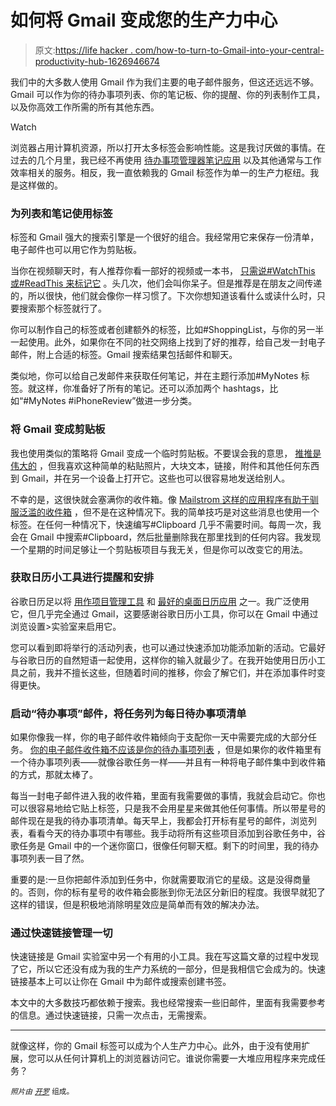# 如何将 Gmail 变成您的生产力中心

> 原文:[https://life hacker . com/how-to-turn-to-Gmail-into-your-central-productivity-hub-1626946674](https://lifehacker.com/how-to-turn-gmail-into-your-central-productivity-hub-1626946674)

我们中的大多数人使用 Gmail 作为我们主要的电子邮件服务，但这还远远不够。Gmail 可以作为你的待办事项列表、你的笔记板、你的提醒、你的列表制作工具，以及你高效工作所需的所有其他东西。

Watch

浏览器占用计算机资源，所以打开太多标签会影响性能。这是我讨厌做的事情。在过去的几个月里，我已经不再使用 [待办事项管理器](https://lifehacker.com/five-best-to-do-list-managers-5924093)[笔记应用](http://lifehacker.com/five-best-note-taking-applications-30803800) 以及其他通常与工作效率相关的服务。相反，我一直依赖我的 Gmail 标签作为单一的生产力枢纽。我是这样做的。

### 为列表和笔记使用标签

标签和 Gmail 强大的搜索引擎是一个很好的组合。我经常用它来保存一份清单，电子邮件也可以用它作为剪贴板。

当你在视频聊天时，有人推荐你看一部好的视频或一本书， [只需说#WatchThis 或#ReadThis 来标记它](https://lifehacker.com/use-hashtags-in-im-conversations-to-easily-find-info-la-1166899073) 。头几次，他们会叫你呆子。但是推荐是在朋友之间传递的，所以很快，他们就会像你一样习惯了。下次你想知道该看什么或读什么时，只要搜索那个标签就行了。

你可以制作自己的标签或者创建额外的标签，比如#ShoppingList，与你的另一半一起使用。此外，如果你在不同的社交网络上找到了好的推荐，给自己发一封电子邮件，附上合适的标签。Gmail 搜索结果包括邮件和聊天。

类似地，你可以给自己发邮件来获取任何笔记，并在主题行添加#MyNotes 标签。就这样，你准备好了所有的笔记。还可以添加两个 hashtags，比如“#MyNotes #iPhoneReview”做进一步分类。

### 将 Gmail 变成剪贴板

我也使用类似的策略将 Gmail 变成一个临时剪贴板。不要误会我的意思， [推推是伟大的](https://lifehacker.com/how-to-use-pushbullet-to-bridge-the-gap-between-all-you-1548595270) ，但我喜欢这种简单的粘贴照片，大块文本，链接，附件和其他任何东西到 Gmail，并在另一个设备上打开它。这些也可以很容易地发送给别人。

不幸的是，这很快就会塞满你的收件箱。像 [Mailstrom 这样的应用程序有助于驯服泛滥的收件箱](http://lifehacker.com/how-i-went-from-1-000-emails-to-inbox-zero-and-stayed-5984417) ，但不是在这种情况下。我的简单技巧是对这些消息也使用一个标签。在任何一种情况下，快速编写#Clipboard 几乎不需要时间。每周一次，我会在 Gmail 中搜索#Clipboard，然后批量删除我在那里找到的任何内容。我发现一个星期的时间足够让一个剪贴板项目与我无关，但是你可以改变它的用法。

### 获取日历小工具进行提醒和安排

谷歌日历足以将 [用作项目管理工具](https://lifehacker.com/how-to-use-google-calendar-as-a-project-management-tool-5918676) 和 [最好的桌面日历应用](http://lifehacker.com/five-best-desktop-calendaring-applications-5815573) 之一。我广泛使用它，但几乎完全通过 Gmail，这要感谢谷歌日历小工具，你可以在 Gmail 中通过浏览设置>实验室来启用它。

您可以看到即将举行的活动列表，也可以通过快速添加功能添加新的活动。它最好与谷歌日历的自然短语一起使用，这样你的输入就最少了。在我开始使用日历小工具之前，我并不擅长这些，但随着时间的推移，你会了解它们，并在添加事件时变得更快。

### 启动“待办事项”邮件，将任务列为每日待办事项清单

如果你像我一样，你的电子邮件收件箱倾向于支配你一天中需要完成的大部分任务。 [你的电子邮件收件箱不应该是你的待办事项列表](https://lifehacker.com/separate-your-email-from-your-to-dos-272590) ，但是如果你的收件箱里有一个待办事项列表——就像谷歌任务一样——并且有一种将电子邮件集中到收件箱的方式，那就太棒了。

每当一封电子邮件进入我的收件箱，里面有我需要做的事情，我就会启动它。你也可以很容易地给它贴上标签，只是我不会用星星来做其他任何事情。所以带星号的邮件现在是我的待办事项清单。每天早上，我都会打开标有星号的邮件，浏览列表，看看今天的待办事项中有哪些。我手动将所有这些项目添加到谷歌任务中，谷歌任务是 Gmail 中的一个迷你窗口，很像任何聊天框。剩下的时间里，我的待办事项列表一目了然。

重要的是:一旦你把邮件添加到任务中，你就需要取消它的星级。这是没得商量的。否则，你的标有星号的收件箱会膨胀到你无法区分新旧的程度。我很早就犯了这样的错误，但是积极地消除明星效应是简单而有效的解决办法。

### 通过快速链接管理一切

快速链接是 Gmail 实验室中另一个有用的小工具。我在写这篇文章的过程中发现了它，所以它还没有成为我的生产力系统的一部分，但是我相信它会成为的。快速链接基本上可以让你在 Gmail 中为邮件或搜索创建书签。

本文中的大多数技巧都依赖于搜索。我也经常搜索一些旧邮件，里面有我需要参考的信息。通过快速链接，只需一次点击，无需搜索。

* * *

就像这样，你的 Gmail 标签可以成为个人生产力中心。此外，由于没有使用扩展，您可以从任何计算机上的浏览器访问它。谁说你需要一大堆应用程序来完成任务？

*<small>照片由</small>* [*<small>开罗</small>*](https://www.flickr.com/photos/52208190@N06/6133587103/) <small>组成。</small>